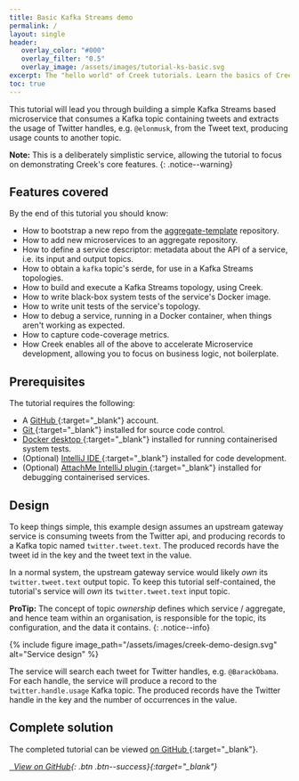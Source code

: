 ```yaml
---
title: Basic Kafka Streams demo
permalink: /
layout: single
header:
   overlay_color: "#000"
   overlay_filter: "0.5"
   overlay_image: /assets/images/tutorial-ks-basic.svg
excerpt: The "hello world" of Creek tutorials. Learn the basics of Creek and the features that help Creek improve productivity and quality.
toc: true
---
```


This tutorial will lead you through building a simple Kafka Streams based microservice that consumes a
Kafka topic containing tweets and extracts the usage of Twitter handles, e.g. `@elonmusk`, from the Tweet text, 
producing usage counts to another topic.

**Note:** This is a deliberately simplistic service, allowing the tutorial to focus on demonstrating Creek's core features.
{: .notice--warning}

## Features covered

By the end of this tutorial you should know:
 * How to bootstrap a new repo from the [aggregate-template][aggTemp] repository.
 * How to add new microservices to an aggregate repository.
 * How to define a service descriptor: metadata about the API of a service, i.e. its input and output topics.
 * How to obtain a `kafka` topic's serde, for use in a Kafka Streams topologies.
 * How to build and execute a Kafka Streams topology, using Creek.
 * How to write black-box system tests of the service's Docker image.
 * How to write unit tests of the service's topology.
 * How to debug a service, running in a Docker container, when things aren't working as expected.
 * How to capture code-coverage metrics.
 * How Creek enables all of the above to accelerate Microservice development, 
   allowing you to focus on business logic, not boilerplate.

## Prerequisites

The tutorial requires the following:

* A [GitHub <i class="fas fa-external-link-alt" aria-hidden="true"></i>](https://github.com/join){:target="_blank"} account.
* [Git <i class="fas fa-external-link-alt" aria-hidden="true"></i>](https://git-scm.com/book/en/v2/Getting-Started-Installing-Git){:target="_blank"} installed for source code control.
* [Docker desktop <i class="fas fa-external-link-alt" aria-hidden="true"></i>](https://docs.docker.com/desktop/){:target="_blank"} installed for running containerised system tests.
* (Optional) [IntelliJ IDE <i class="fas fa-external-link-alt" aria-hidden="true"></i>](https://www.jetbrains.com/help/idea/installation-guide.html){:target="_blank"} installed for code development.
* (Optional) [AttachMe IntelliJ plugin <i class="fas fa-external-link-alt" aria-hidden="true"></i>](https://plugins.jetbrains.com/plugin/13263-attachme){:target="_blank"}  installed for debugging containerised services.

## Design

To keep things simple, this example design assumes an upstream gateway service is consuming tweets from the Twitter api,
and producing records to a Kafka topic named `twitter.tweet.text`. 
The produced records have the tweet id in the key and the tweet text in the value.

In a normal system, the upstream gateway service would likely _own_ its `twitter.tweet.text` output topic.
To keep this tutorial self-contained, the tutorial's service will _own_ its `twitter.tweet.text` input topic.

**ProTip:** The concept of topic _ownership_ defines which service / aggregate, and hence team within an organisation,
is responsible for the topic, its configuration, and the data it contains.
{: .notice--info}

{% include figure image_path="/assets/images/creek-demo-design.svg" alt="Service design" %}

The service will search each tweet for Twitter handles, e.g. `@BarackObama`. For each handle, the service will produce
a record to the `twitter.handle.usage` Kafka topic. 
The produced records have the Twitter handle in the key and the number of occurrences in the value.

## Complete solution

The completed tutorial can be viewed [on GitHub <i class="fas fa-external-link-alt"></i>][demoOnGh]{:target="_blank"}.

[<i class="fab fa-fw fa-github"/>&nbsp; View on GitHub][demoOnGh]{: .btn .btn--success}{:target="_blank"}

 
[aggTemp]: https://github.com/creek-service/aggregate-template
[demoOnGh]: https://github.com/creek-service/basic-kafka-streams-demo
